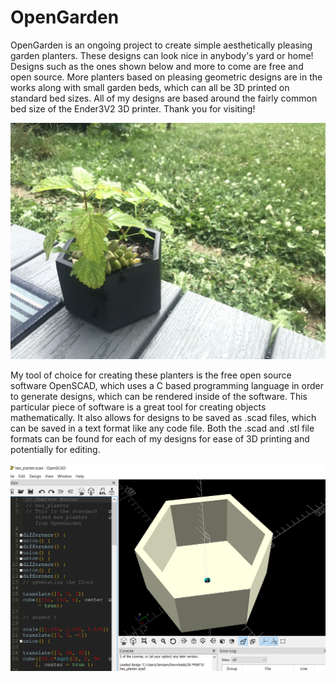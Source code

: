 # OpenGarden
 OpenGarden is an ongoing project to create simple aesthetically pleasing garden planters. These designs can look nice in anybody's yard or home! Designs such as the ones shown below and more to come are free and open source. More planters based on pleasing geometric designs are in the works along with small garden beds, which can all be 3D printed on standard bed sizes. All of my designs are based around the fairly common bed size of the Ender3V2 3D printer. Thank you for visiting!

![planter](images/hex_planter.jpg)

My tool of choice for creating these planters is the free open source software OpenSCAD, which uses a C based programming language in order to generate designs, which can be rendered inside of the software. This particular piece of software is a great tool for creating objects mathematically. It also allows for designs to be saved as .scad files, which can be saved in a text format like any code file. Both the .scad and .stl file formats can be found for each of my designs for ease of 3D printing and potentially for editing.

![planter](images/screenshot(30).png)
